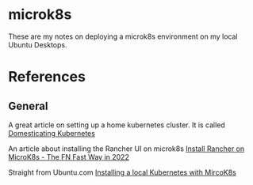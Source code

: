 # microk8s  

These are my notes on deploying a microk8s environment on my local Ubuntu Desktops.  

# References  

## General  

A great article on setting up a home kubernetes cluster. It is called [Domesticating Kubernetes](https://blog.quickbird.uk/domesticating-kubernetes-d49c178ebc41?source=collection_home---3------0-----------------------)  

An article about installing the Rancher UI on microk8s [Install Rancher on MicroK8s - The FN Fast Way in 2022](https://medium.com/donpublic/install-ranch-on-microk8s-the-fn-fast-way-a2f28ea07685)  

Straight from Ubuntu.com [Installing a local Kubernetes with MircoK8s](https://ubuntu.com/tutorials/install-a-local-kubernetes-with-microk8s#1-overview)  


